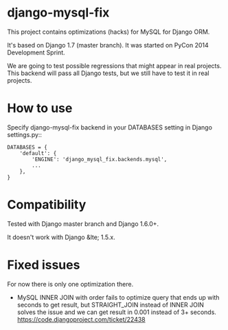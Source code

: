 django-mysql-fix
================

This project contains optimizations (hacks) for MySQL for Django ORM.

It's based on Django 1.7 (master branch). It was started on PyCon 2014 Development Sprint.

We are going to test possible regressions that might appear in real projects.
This backend will pass all Django tests, but we still have to test it in real projects.


How to use
==========

Specify django-mysql-fix backend in your DATABASES setting in Django settings.py::

    DATABASES = {
        'default': {
            'ENGINE': 'django_mysql_fix.backends.mysql',
            ...
        },
    }


Compatibility
=============

Tested with Django master branch and Django 1.6.0+.

It doesn't work with Django &lte; 1.5.x.


Fixed issues
============

For now there is only one optimization there.

* MySQL INNER JOIN with order fails to optimize query that ends up with seconds
  to get result, but STRAIGHT\_JOIN instead of INNER JOIN solves the issue and
  we can get result in 0.001 instead of 3+ seconds.
  https://code.djangoproject.com/ticket/22438
